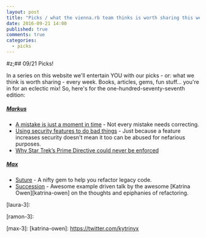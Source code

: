 ```yaml
---
layout: post
title: "Picks / what the vienna.rb team thinks is worth sharing this week"
date: 2016-09-21 14:00
published: true
comments: true
categories:
  - picks
---
```


#z;## 09/21 Picks!

In a series on this website we'll entertain YOU with our picks - or: what we think is worth sharing - every week.
Books, articles, gems, fun stuff... you're in for an eclectic mix! So, here's for the one-hundred-seventy-seventh edition:

##### [Markus][markus]
- [A mistake is just a moment in time][markus-2] - Not every mistake needs correcting.
- [Using security features to do bad things][markus-3] - Just because a feature increases security doesn't mean it too can be abused for nefarious purposes.
- [Why Star Trek’s Prime Directive could never be enforced][markus-1]

##### [Max][max]
- [Suture][max-1] - A nifty gem to help you refactor legacy code.
- [Succession][max-2] - Awesome example driven talk by the awesome [Katrina Owen][katrina-owen] on the thoughts and epiphanies of refactoring.



[laura]: https://www.twitter.com/alicetragedy
[laura-1]:
[laura-2]:
[laura-3]:

[ramon]: https://twitter.com/senorhuidobro
[ramon-1]:
[ramon-2]:
[ramon-3]:

[markus]: https://twitter.com/nuclearsquid
[markus-1]: http://arstechnica.com/tech-policy/2016/09/why-star-treks-prime-directive-could-never-be-enforced/
[markus-2]: https://m.signalvnoise.com/a-mistake-is-just-a-moment-in-time-825146629369#.y6atbeshb
[markus-3]: https://scotthelme.co.uk/using-security-features-to-do-bad-things/

[max]: https://www.twitter.com/klappradla
[max-1]: https://github.com/testdouble/suture
[max-2]: https://www.youtube.com/watch?v=59YClXmkCVM
[max-3]:
[katrina-owen]: https://twitter.com/kytrinyx
